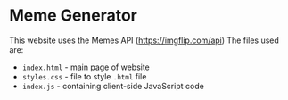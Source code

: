 # Meme Generator
This website uses the Memes API (https://imgflip.com/api)
The files used are:
   * `index.html` - main page of website
   * `styles.css` - file to style `.html` file
   * `index.js` - containing client-side JavaScript code
